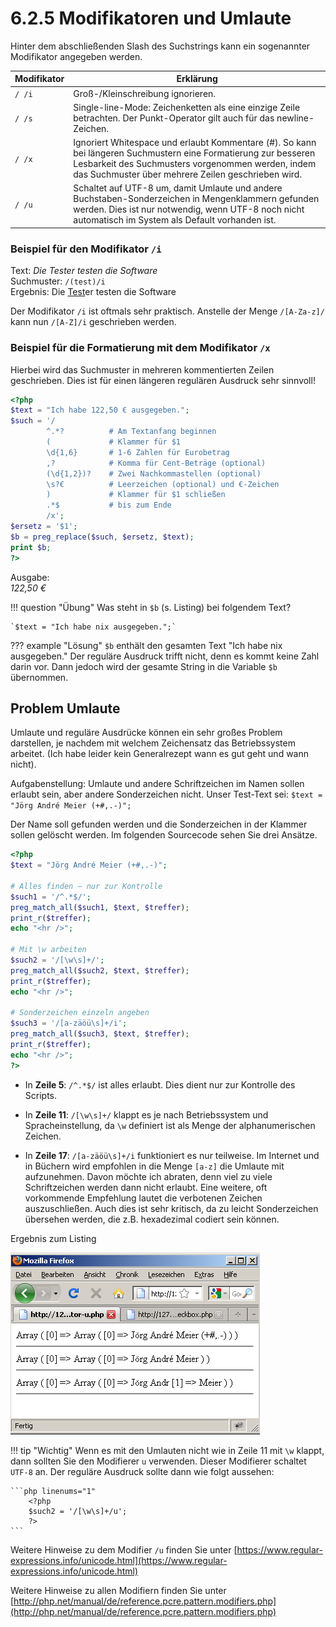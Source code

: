 # 6.2.5 Modifikatoren und Umlaute

Hinter dem abschließenden Slash des Suchstrings kann ein sogenannter Modifikator angegeben werden.

| Modifikator | Erklärung |
|-------------|-----------|
| `/ /i`      | Groß-/Kleinschreibung ignorieren. |
| `/ /s`      | Single-line-Mode: Zeichenketten als eine einzige Zeile betrachten. Der Punkt-Operator gilt auch für das newline-Zeichen. |
| `/ /x`      | Ignoriert Whitespace und erlaubt Kommentare (#). So kann bei längeren Suchmustern eine Formatierung zur besseren Lesbarkeit des Suchmusters vorgenommen werden, indem das Suchmuster über mehrere Zeilen geschrieben wird. |
| `/ /u`      | Schaltet auf UTF-8 um, damit Umlaute und andere Buchstaben-Sonderzeichen in Mengenklammern gefunden werden. Dies ist nur notwendig, wenn UTF-8 noch nicht automatisch im System als Default vorhanden ist. |


### Beispiel für den Modifikator `/i`
    
Text: *Die Tester testen die Software*<br>
Suchmuster: `/(test)/i`<br>
Ergebnis: Die <u>Test</u>er testen die Software

Der Modifikator `/i` ist oftmals sehr praktisch. Anstelle der Menge `/[A-Za-z]/` kann nun `/[A-Z]/i` geschrieben werden.

### Beispiel für die Formatierung mit dem Modifikator `/x`
Hierbei wird das Suchmuster in mehreren kommentierten Zeilen geschrieben. Dies ist für einen längeren regulären Ausdruck sehr sinnvoll!

```php linenums="1"
<?php
$text = "Ich habe 122,50 € ausgegeben.";
$such = '/
        ^.*?          # Am Textanfang beginnen
        (             # Klammer für $1
        \d{1,6}       # 1-6 Zahlen für Eurobetrag
        ,?            # Komma für Cent-Beträge (optional)
        (\d{1,2})?    # Zwei Nachkommastellen (optional)
        \s?€          # Leerzeichen (optional) und €-Zeichen
        )             # Klammer für $1 schließen
        .*$           # bis zum Ende
        /x';
$ersetz = '$1';
$b = preg_replace($such, $ersetz, $text);
print $b;
?>
```

Ausgabe:<br>
*122,50 €*

!!! question "Übung"
    Was steht in  `$b` (s. Listing) bei folgendem Text?
    
    `$text = "Ich habe nix ausgegeben.";`
    
??? example "Lösung"
    `$b` enthält den gesamten Text "Ich habe nix ausgegeben." Der reguläre Ausdruck trifft nicht, denn es kommt keine Zahl darin vor. Dann jedoch wird der gesamte String in die Variable `$b` übernommen.

## Problem Umlaute

Umlaute und reguläre Ausdrücke können ein sehr großes Problem darstellen, je nachdem mit welchem Zeichensatz das Betriebssystem arbeitet. (Ich habe leider kein Generalrezept wann es gut geht und wann nicht).

Aufgabenstellung: Umlaute und andere Schriftzeichen im Namen sollen erlaubt sein, aber andere Sonderzeichen nicht. Unser Test-Text sei: `$text = "Jörg André Meier (+#,.-)";`

Der Name soll gefunden werden und die Sonderzeichen in der Klammer sollen gelöscht werden. Im folgenden Sourcecode sehen Sie drei Ansätze.

```php linenums="1"
<?php
$text = "Jörg André Meier (+#,.-)";

# Alles finden – nur zur Kontrolle
$such1 = '/^.*$/';
preg_match_all($such1, $text, $treffer);
print_r($treffer);
echo "<hr />";

# Mit \w arbeiten
$such2 = '/[\w\s]+/';
preg_match_all($such2, $text, $treffer);
print_r($treffer);
echo "<hr />";

# Sonderzeichen einzeln angeben
$such3 = '/[a-zäöü\s]+/i';
preg_match_all($such3, $text, $treffer);
print_r($treffer);
echo "<hr />";
?>
```

- In **Zeile 5**: `/^.*$/` ist alles erlaubt. Dies dient nur zur Kontrolle des Scripts.

- In **Zeile 11**: `/[\w\s]+/` klappt es je nach Betriebssystem und Spracheinstellung, da `\w` definiert ist als Menge der alphanumerischen Zeichen.

- In **Zeile 17**: `/[a-zäöü\s]+/i` funktioniert es nur teilweise. Im Internet und in Büchern wird empfohlen in die Menge `[a-z]` die Umlaute mit aufzunehmen. Davon möchte ich abraten, denn viel zu viele Schriftzeichen werden dann nicht erlaubt. Eine weitere, oft vorkommende Empfehlung lautet die verbotenen Zeichen auszuschließen. Auch dies ist sehr kritisch, da zu leicht Sonderzeichen übersehen werden, die z.B. hexadezimal codiert sein können.

Ergebnis zum Listing

![Ergebnis](media/RegEx-umlaute.png)


!!! tip "Wichtig"
    Wenn es mit den Umlauten nicht wie in Zeile 11 mit `\w` klappt, dann sollten Sie den Modifierer `u` verwenden. Dieser Modifierer schaltet `UTF-8` an. Der reguläre Ausdruck sollte dann wie folgt aussehen:
    
    ```php linenums="1"
        <?php
        $such2 = '/[\w\s]+/u';
        ?>
    ```

Weitere Hinweise zu dem Modifier `/u` finden Sie unter [https://www.regular-expressions.info/unicode.html](https://www.regular-expressions.info/unicode.html)

Weitere Hinweise zu allen Modifiern finden Sie unter [http://php.net/manual/de/reference.pcre.pattern.modifiers.php](http://php.net/manual/de/reference.pcre.pattern.modifiers.php)
